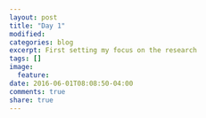 ```yaml
---
layout: post
title: "Day 1"
modified:
categories: blog
excerpt: First setting my focus on the research
tags: []
image:
  feature:
date: 2016-06-01T08:08:50-04:00
comments: true
share: true
---
```


